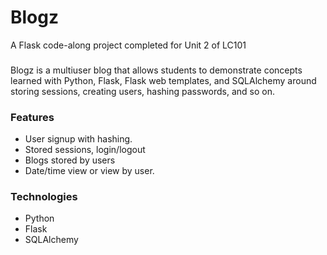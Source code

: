 # Blogz
A Flask code-along project completed for Unit 2 of LC101

###
Blogz is a multiuser blog that allows students to demonstrate concepts learned with Python, Flask, Flask web templates, and SQLAlchemy around storing sessions, creating users, hashing passwords, and so on.

### Features
* User signup with hashing.
* Stored sessions, login/logout
* Blogs stored by users
* Date/time view or view by user.

### Technologies
* Python
* Flask
* SQLAlchemy
